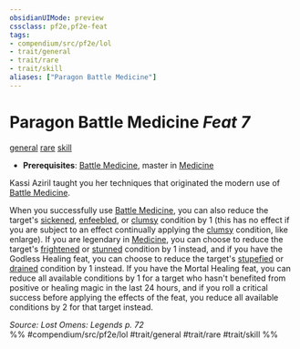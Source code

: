```yaml
---
obsidianUIMode: preview
cssclass: pf2e,pf2e-feat
tags:
- compendium/src/pf2e/lol
- trait/general
- trait/rare
- trait/skill
aliases: ["Paragon Battle Medicine"]
---
```

# Paragon Battle Medicine  *Feat 7*  
[general](rules/traits/general.md)  [rare](rules/traits/rare.md)  [skill](rules/traits/skill.md)  

- **Prerequisites**: [Battle Medicine](compendium/feats/battle-medicine.md), master in [Medicine](compendium/skills.md#Medicine)

Kassi Aziril taught you her techniques that originated the modern use of [Battle Medicine](compendium/feats/battle-medicine.md).

When you successfully use [Battle Medicine](compendium/feats/battle-medicine.md), you can also reduce the target's [sickened](rules/conditions.md#Sickened), [enfeebled](rules/conditions.md#Enfeebled), or [clumsy](rules/conditions.md#Clumsy) condition by 1 (this has no effect if you are subject to an effect continually applying the [clumsy](rules/conditions.md#Clumsy) condition, like enlarge). If you are legendary in [Medicine](compendium/skills.md#Medicine), you can choose to reduce the target's [frightened](rules/conditions.md#Frightened) or [stunned](rules/conditions.md#Stunned) condition by 1 instead, and if you have the Godless Healing feat, you can choose to reduce the target's [stupefied](rules/conditions.md#Stupefied) or [drained](rules/conditions.md#Drained) condition by 1 instead. If you have the Mortal Healing feat, you can reduce all available conditions by 1 for a target who hasn't benefited from positive or healing magic in the last 24 hours, and if you roll a critical success before applying the effects of the feat, you reduce all available conditions by 2 for that target instead.

*Source: Lost Omens: Legends p. 72*  
%% #compendium/src/pf2e/lol #trait/general #trait/rare #trait/skill %%